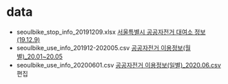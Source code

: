 # data

* seoulbike_stop_info_20191209.xlsx [서울특별시 공공자전거 대여소 정보(19.12.9)](http://data.seoul.go.kr/dataList/OA-13252/F/1/datasetView.do)
* seoulbike_use_info_201912-202005.csv [공공자전거 이용정보(월별)_20.01~20.05](http://data.seoul.go.kr/dataList/OA-15249/F/1/datasetView.do)
* seoulbike_use_info_20200601.csv [공공자전거 이용정보(일별)_2020.06.csv](http://data.seoul.go.kr/dataList/OA-15246/F/1/datasetView.do) 편집
